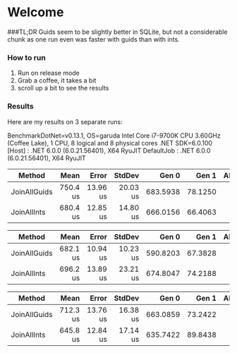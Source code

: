 
# Welcome

###TL;DR 
Guids seem to be slightly better in SQLite,
but not a considerable chunk as one run even was
faster with guids than with ints.

### How to run 

1. Run on release mode 
2. Grab a coffee, it takes a bit
3. scroll up a bit to see the results

### Results

Here are my results on 3 separate runs:

BenchmarkDotNet=v0.13.1, OS=garuda
Intel Core i7-9700K CPU 3.60GHz (Coffee Lake), 1 CPU, 8 logical and 8 physical cores
.NET SDK=6.0.100
[Host]     : .NET 6.0.0 (6.0.21.56401), X64 RyuJIT
DefaultJob : .NET 6.0.0 (6.0.21.56401), X64 RyuJIT


|       Method |     Mean |    Error |   StdDev |    Gen 0 |   Gen 1 | Allocated |
|------------- |---------:|---------:|---------:|---------:|--------:|----------:|
| JoinAllGuids | 750.4 us | 13.96 us | 20.03 us | 683.5938 | 78.1250 |      4 MB |
|  JoinAllInts | 680.4 us | 12.85 us | 14.80 us | 666.0156 | 66.4063 |      4 MB |

|       Method |     Mean |    Error |   StdDev |    Gen 0 |   Gen 1 | Allocated |
|------------- |---------:|---------:|---------:|---------:|--------:|----------:|
| JoinAllGuids | 682.1 us | 10.94 us | 10.23 us | 590.8203 | 67.3828 |      4 MB |
|  JoinAllInts | 696.2 us | 13.89 us | 23.21 us | 674.8047 | 74.2188 |      4 MB |

|       Method |     Mean |    Error |   StdDev |    Gen 0 |   Gen 1 | Allocated |
|------------- |---------:|---------:|---------:|---------:|--------:|----------:|
| JoinAllGuids | 712.3 us | 13.76 us | 16.38 us | 663.0859 | 73.2422 |      4 MB |
|  JoinAllInts | 645.8 us | 12.84 us | 17.14 us | 635.7422 | 89.8438 |      4 MB |